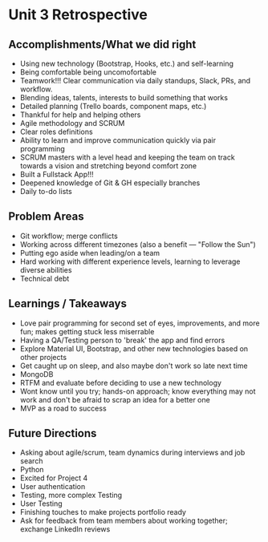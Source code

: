 # Unit 3 Retrospective

## Accomplishments/What we did right

- Using new technology (Bootstrap, Hooks, etc.) and self-learning
- Being comfortable being uncomofortable
- Teamwork!!! Clear communication via daily standups, Slack, PRs, and workflow. 
- Blending ideas, talents, interests to build something that works
- Detailed planning (Trello boards, component maps, etc.)
- Thankful for help and helping others
- Agile methodology and SCRUM
- Clear roles definitions
- Ability to learn and improve communication quickly via pair programming
- SCRUM masters with a level head and keeping the team on track towards a vision and stretching beyond comfort zone
- Built a Fullstack App!!!
- Deepened knowledge of Git & GH especially branches
- Daily to-do lists

## Problem Areas

- Git workflow; merge conflicts
- Working across different timezones (also a benefit — "Follow the Sun")
- Putting ego aside when leading/on a team
- Hard working with different experience levels, learning to leverage diverse abilities
- Technical debt

## Learnings / Takeaways

- Love pair programming for second set of eyes, improvements, and more fun; makes getting stuck less miserrable
- Having a QA/Testing person to 'break' the app and find errors
- Explore Material UI, Bootstrap, and other new technologies based on other projects
- Get caught up on sleep, and also maybe don't work so late next time
- MongoDB
- RTFM and evaluate before deciding to use a new technology
- Wont know until you try; hands-on approach; know everything may not work and don't be afraid to scrap an idea for a better one
- MVP as a road to success

## Future Directions

- Asking about agile/scrum, team dynamics during interviews and job search
- Python
- Excited for Project 4
- User authentication
- Testing, more complex Testing
- User Testing
- Finishing touches to make projects portfolio ready
- Ask for feedback from team members about working together; exchange LinkedIn reviews
